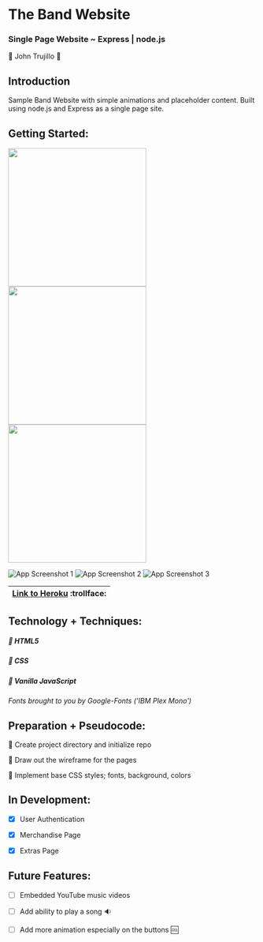 # The Band Website

### Single Page Website ~ Express | node.js 

:large_blue_circle: John Trujillo :large_blue_circle:


## Introduction
Sample Band Website with simple animations and placeholder content. Built using node.js and Express as a single page site. 


## Getting Started:

<img src="https://i.imgur.com/3Lg25Bi.png" width="280" height="280">
<img src="https://i.imgur.com/PUOkfuL.png" width="280" height="280">
<img src="https://i.imgur.com/6MjMVW5.png" width="280" height="280">

![App Screenshot 1](https://i.imgur.com/3Lg25Bi.png)
![App Screenshot 2](https://i.imgur.com/PUOkfuL.png)
![App Screenshot 3](https://i.imgur.com/6MjMVW5.png)

| [Link to Heroku](https://insynchsongs.herokuapp.com/) :trollface: | 
| ------------- |


## Technology + Techniques: 

##### :small_blue_diamond: HTML5

##### :small_blue_diamond: CSS

##### :small_blue_diamond: Vanilla JavaScript



*Fonts brought to you by Google-Fonts ('IBM Plex Mono')*



## Preparation + Pseudocode:

:thought_balloon: Create project directory and initialize repo

:thought_balloon: Draw out the wireframe for the pages

:thought_balloon: Implement base CSS styles; fonts, background, colors



## In Development:

- [x] User Authentication

- [x] Merchandise Page

- [x] Extras Page

## Future Features:

- [ ] Embedded YouTube music videos

- [ ] Add ability to play a song :sound:

- [ ] Add more animation especially on the buttons :cool:





